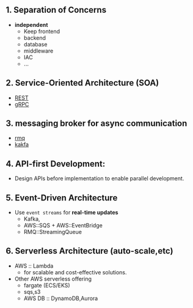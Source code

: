 ## 1. Separation of Concerns
- **independent**
   - Keep frontend 
   - backend
   - database
   - middleware
   - IAC
   - ...

## 2. Service-Oriented Architecture (SOA)
- [REST](../../00_Springboot/02_web/04_REST.md)
- [gRPC](../../00_Springboot/02_web/08_gRPC+webflux.md)

## 3. messaging broker for async communication 
- [rmq](../../06_messaging/rmq) 
- [kakfa](../../06_messaging/kakfa)
  
## 4. API-first Development:
- Design APIs before implementation to enable parallel development.

## 5. Event-Driven Architecture
- Use `event streams` for **real-time updates** 
  - Kafka, 
  - AWS::SQS + AWS::EventBridge
  - RMQ::StreamingQueue

## 6. Serverless Architecture (auto-scale,etc)
- AWS :: Lambda
  - for scalable and cost-effective solutions.
- Other AWS serverless offering 
  - fargate (ECS/EKS)
  - sqs,s3
  - AWS DB :: DynamoDB,Aurora
